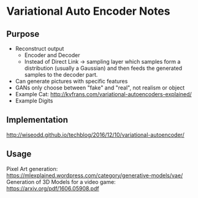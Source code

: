 # Variational Auto Encoder Notes

## Purpose

- Reconstruct output
	- Encoder and Decoder
	- Instead of Direct Link ->  sampling layer which samples form a distribution (usually a Gaussian) and then feeds the generated samples to the decoder part.
- Can generate pictures with specific features
- GANs only choose between "fake" and "real", not realism or object
- Example Cat: http://kvfrans.com/variational-autoencoders-explained/
- Example Digits

## Implementation

http://wiseodd.github.io/techblog/2016/12/10/variational-autoencoder/

## Usage

Pixel Art generation: https://mlexplained.wordpress.com/category/generative-models/vae/
Generation of 3D Models for a video game: https://arxiv.org/pdf/1606.05908.pdf